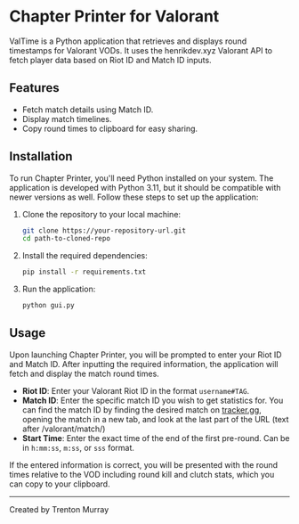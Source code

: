 
# Chapter Printer for Valorant

ValTime is a Python application that retrieves and displays round timestamps for Valorant VODs. It uses the henrikdev.xyz Valorant API to fetch player data based on Riot ID and Match ID inputs.

## Features

- Fetch match details using Match ID.
- Display match timelines.
- Copy round times to clipboard for easy sharing.

## Installation

To run Chapter Printer, you'll need Python installed on your system. The application is developed with Python 3.11, but it should be compatible with newer versions as well. Follow these steps to set up the application:

1. Clone the repository to your local machine:

   ```bash
   git clone https://your-repository-url.git
   cd path-to-cloned-repo
   ```

2. Install the required dependencies:

    ```bash
    pip install -r requirements.txt
    ```

3. Run the application:

    ```bash
    python gui.py
    ```

## Usage

Upon launching Chapter Printer, you will be prompted to enter your Riot ID and Match ID. After inputting the required information, the application will fetch and display the match round times.

- **Riot ID**: Enter your Valorant Riot ID in the format `username#TAG`.
- **Match ID**: Enter the specific match ID you wish to get statistics for. You can find the match ID by finding the desired match on [tracker.gg](https://tracker.gg/valorant/), opening the match in a new tab, and look at the last part of the URL (text after /valorant/match/)
- **Start Time**: Enter the exact time of the end of the first pre-round. Can be in `h:mm:ss`, `m:ss`, or `sss` format.

If the entered information is correct, you will be presented with the round times relative to the VOD including round kill and clutch stats, which you can copy to your clipboard.

---

Created by Trenton Murray